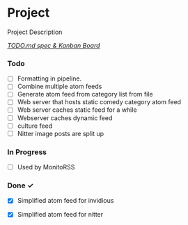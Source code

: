 # Project

Project Description

<em>[TODO.md spec & Kanban Board](https://bit.ly/3fCwKfM)</em>

### Todo

- [ ] Formatting in pipeline.  
- [ ] Combine multiple atom feeds  
- [ ] Generate atom feed from category list from file  
- [ ] Web server that hosts static comedy category atom feed  
- [ ] Web server caches static feed for a while  
- [ ] Webserver caches dynamic feed  
- [ ] culture feed  
- [ ] Nitter image posts are split up  

### In Progress

- [ ] Used by MonitoRSS  

### Done ✓

- [x] Simplified atom feed for invidious  
- [x] Simplified atom feed for nitter  

